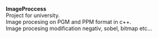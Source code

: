 <strong>ImageProccess</strong><br>
Project for university. <br>
Image procesing on PGM and PPM format in c++. <br>
Image procesing modification negativ, sobel, bitmap etc... <br>
